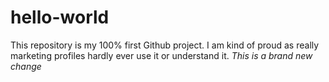 # hello-world
This repository is my 100% first Github project.
I am kind of proud as really marketing profiles hardly ever use it or understand it.
*This is a brand new change*
